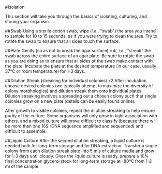 #Isolation

This section will take you through the basics of isolating, culturing, and storing your organism.

##Swab
Using a sterile cotton swab, wipe (_i.e_., "swab") the area you intend to sample for 10 to 15 seconds, as if you were trying to clean the area. Try to rotate the swab to ensure that all sides touch the surface. 

##Plate
Gently (so as not to break the agar surface) rub, _i.e._, "streak" the swab across the entire surface of an agar plate. Be sure to rotate the swab as you are doing so to ensure that all sides of the swab make contact with the plate. Incubate the plate at the desired temperature (in our case, usually 37°C or room temperature) for 1-3 days.

##Dilution Streak (streaking for individual colonies) x2
After incubation, choose desired colonies (we typically attempt to maximize the diversity of colony morphologies) and dilution streak them onto individual plates. Dilution streaking involves a spreading out a chosen colony such that single colonies grow on a new plate (details can be easily found online).

After growth to visible colonies, repeat the dilution streaking to help ensure purity of the culture. Some organisms will only grow in tight association with others, and a mixed culture will prove difficult to classify (because there will be more than one 16S rDNA sequence amplified and sequenced) and difficult to assemble.

##Liquid Culture
After the second dilution streaking, a liquid culture is needed both for long-term storage and for DNA extraction. Transfer a single colony from each dilution streak plate into 5 mls of culture media and grow for 1-3 days until cloudy. Once the liquid culture is ready, prepare a 10% final concentration glycerol stock for long-term storage at -80°C from 1-2 ml of the sample.
